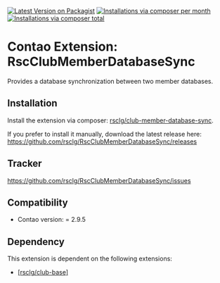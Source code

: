 [![Latest Version on Packagist](http://img.shields.io/packagist/v/rsclg/club-member-database-sync.svg?style=flat)](https://packagist.org/packages/rsclg/club-member-database-sync)
[![Installations via composer per month](http://img.shields.io/packagist/dm/rsclg/club-member-database-sync.svg?style=flat)](https://packagist.org/packages/rsclg/club-member-database-sync)
[![Installations via composer total](http://img.shields.io/packagist/dt/rsclg/club-member-database-sync.svg?style=flat)](https://packagist.org/packages/rsclg/club-member-database-sync)

Contao Extension: RscClubMemberDatabaseSync
===========================================

Provides a database synchronization between two member databases.


Installation
------------

Install the extension via composer: [rsclg/club-member-database-sync](https://packagist.org/packages/rsclg/club-member-database-sync).

If you prefer to install it manually, download the latest release here: https://github.com/rsclg/RscClubMemberDatabaseSync/releases


Tracker
-------

https://github.com/rsclg/RscClubMemberDatabaseSync/issues


Compatibility
-------------

- Contao version: = 2.9.5


Dependency
----------

This extension is dependent on the following extensions:

- [[rsclg/club-base]](https://packagist.org/packages/rsclg/club-base)